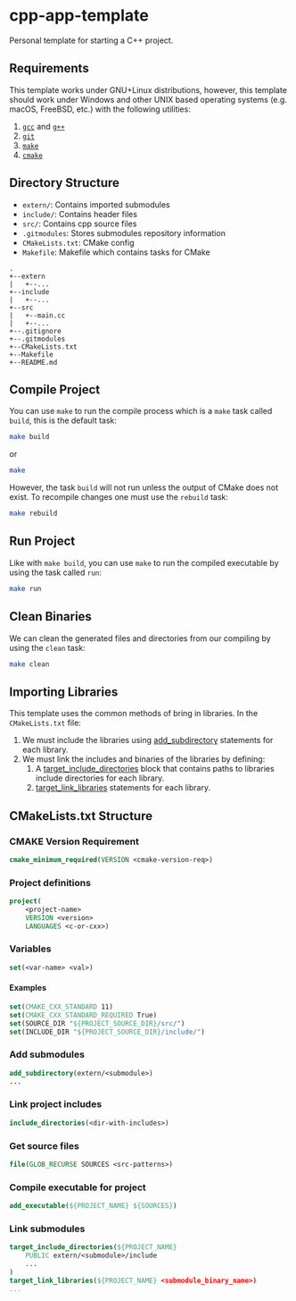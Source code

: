 # cpp-app-template
Personal template for starting a C++ project.

## Requirements

This template works under GNU+Linux distributions, however, this template should
work under Windows and other UNIX based operating systems (e.g. macOS, FreeBSD,
etc.) with the following utilities:

1. [`gcc`](https://gcc.gnu.org/) and
   [`g++`](https://gcc.gnu.org/projects/cxx-status.html)
2. [`git`](https://git-scm.com/)
3. [`make`](https://www.gnu.org/software/make/)
4. [`cmake`](https://cmake.org/)

## Directory Structure

- `extern/`: Contains imported submodules
- `include/`: Contains header files
- `src/`: Contains cpp source files
- `.gitmodules`: Stores submodules repository information
- `CMakeLists.txt`: CMake config
- `Makefile`: Makefile which contains tasks for CMake

```
.
+--extern
|   +--...
+--include
|   +--...
+--src
|   +--main.cc
|   +--...
+--.gitignore
+--.gitmodules
+--CMakeLists.txt
+--Makefile
+--README.md
```

## Compile Project

You can use `make` to run the compile process which is a `make` task called
`build`, this is the default task:

```sh
make build
```
or
```sh
make
```

However, the task `build` will not run unless the output of CMake does not
exist. To recompile changes one must use the `rebuild` task:

```sh
make rebuild
```

## Run Project

Like with `make build`, you can use `make` to run the compiled executable by
using the task called `run`:

```sh
make run
```

## Clean Binaries

We can clean the generated files and directories from our compiling by using the
`clean` task:

```sh
make clean
```

## Importing Libraries

This template uses the common methods of bring in libraries. In the
`CMakeLists.txt` file:

1. We must include the libraries using [add_subdirectory](###add-submodules)
   statements for each library.
2. We must link the includes and binaries of the libraries by defining:
    1. A [target_include_directories](###link-submodules) block that contains
       paths to libraries include directories for each library.
    2. [target_link_libraries](###link-submodules) statements for each library.


## CMakeLists.txt Structure

### CMAKE Version Requirement
```cmake
cmake_minimum_required(VERSION <cmake-version-req>)
```

### Project definitions

```cmake
project(
    <project-name>
    VERSION <version>
    LANGUAGES <c-or-cxx>)
```

### Variables

```cmake
set(<var-name> <val>)
```

#### Examples
```cmake
set(CMAKE_CXX_STANDARD 11)
set(CMAKE_CXX_STANDARD_REQUIRED True)
set(SOURCE_DIR "${PROJECT_SOURCE_DIR}/src/")
set(INCLUDE_DIR "${PROJECT_SOURCE_DIR}/include/")
```

### Add submodules

```cmake
add_subdirectory(extern/<submodule>)
...
```

### Link project includes

```cmake
include_directories(<dir-with-includes>)
```

### Get source files

```cmake
file(GLOB_RECURSE SOURCES <src-patterns>)
```

### Compile executable for project

```cmake
add_executable(${PROJECT_NAME} ${SOURCES})
```

### Link submodules

```cmake
target_include_directories(${PROJECT_NAME}
    PUBLIC extern/<submodule>/include
    ...
)
target_link_libraries(${PROJECT_NAME} <submodule_binary_name>)
...
```
